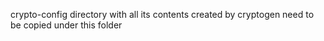 crypto-config directory with all its contents created by cryptogen need to be copied under this folder
